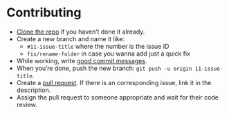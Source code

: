 # Contributing

* [Clone the repo](https://github.com/actum/gulp-dev-stack) if you haven’t done it already.
* Create a new branch and name it like:
    * `#11-issue-title` where the number is the issue ID
    * `fix/rename-folder` in case you wanna add just a quick fix
* While working, write [good commit messages](http://tbaggery.com/2008/04/19/a-note-about-git-commit-messages.html).
* When you’re done, push the new branch: `git push -u origin 11-issue-title`.
* Create a [pull request](https://github.com/actum/gulp-dev-stack/pulls). If there is an corresponding issue, link it in the description.
* Assign the pull request to someone appropriate and wait for their code review.
